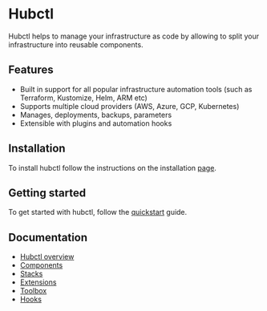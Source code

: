 # Hubctl

Hubctl helps to manage your infrastructure as code by allowing to split your infrastructure into reusable components.

## Features

* Built in support for all popular infrastructure automation tools (such as Terraform, Kustomize, Helm, ARM etc)
* Supports multiple cloud providers (AWS, Azure, GCP, Kubernetes)
* Manages, deployments, backups, parameters
* Extensible with plugins and automation hooks

## Installation

To install hubctl follow the instructions on the installation [page](/install/).

## Getting started

To get started with hubctl, follow the [quickstart](/tutorials/) guide.

## Documentation

* [Hubctl overview](hubctl/)
* [Components](hubctl/components/)
* [Stacks](stacks/)
* [Extensions](hubctl/extensions/)
* [Toolbox](toolbox/)
* [Hooks](hubctl/hooks/)
